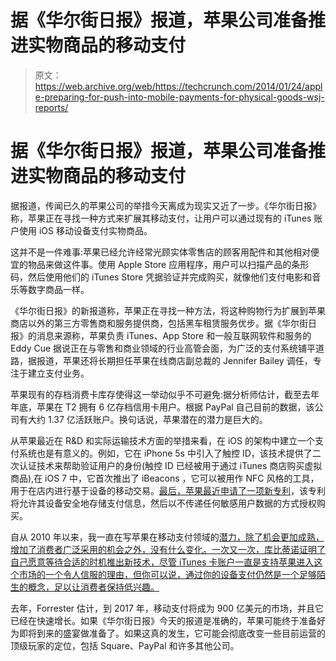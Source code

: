 # 据《华尔街日报》报道，苹果公司准备推进实物商品的移动支付

> 原文：<https://web.archive.org/web/https://techcrunch.com/2014/01/24/apple-preparing-for-push-into-mobile-payments-for-physical-goods-wsj-reports/>

# 据《华尔街日报》报道，苹果公司准备推进实物商品的移动支付

据报道，传闻已久的苹果公司的举措今天离成为现实又近了一步。《华尔街日报》称，苹果正在寻找一种方式来扩展其移动支付，让用户可以通过现有的 iTunes 账户使用 iOS 移动设备支付实物商品。

这并不是一件难事:苹果已经允许经常光顾实体零售店的顾客用配件和其他相对便宜的物品来做这件事。使用 Apple Store 应用程序，用户可以扫描产品的条形码，然后使用他们的 iTunes Store 凭据验证并完成购买，就像他们支付电影和音乐等数字商品一样。

《华尔街日报》的新报道称，苹果正在寻找一种方法，将这种购物行为扩展到苹果商店以外的第三方零售商和服务提供商，包括黑车租赁服务优步。据《华尔街日报》的消息来源称，苹果负责 iTunes、App Store 和一般互联网软件和服务的 Eddy Cue 据说正在与零售和商业领域的行业高管会面，为广泛的支付系统铺平道路，据报道，苹果还将长期担任苹果在线商店副总裁的 Jennifer Bailey 调任，专注于建立支付业务。

苹果现有的存档消费卡库存使得这一举动似乎不可避免:据分析师估计，截至去年年底，苹果在 T2 拥有 6 亿存档信用卡用户。根据 PayPal 自己目前的数据，该公司有大约 1.37 亿活跃账户。换句话说，苹果潜在的潜力是巨大的。

从苹果最近在 R&D 和实际运输技术方面的举措来看，在 iOS 的架构中建立一个支付系统也是有意义的。例如，它在 iPhone 5s 中引入了触控 ID，该技术提供了二次认证技术来帮助验证用户的身份(触控 ID 已经被用于通过 iTunes 商店购买虚拟商品),在 iOS 7 中，它首次推出了 iBeacons ，它可以被用作 NFC 风格的工具，用于在店内进行基于设备的移动交易。[最后，苹果最近申请了一项新专利](https://web.archive.org/web/20221208074853/https://beta.techcrunch.com/2014/01/16/apple-patents-mobile-payments-method-with-secure-element-for-protecting-account-info/)，该专利将允许其设备安全地存储支付信息，然后以不传递任何敏感用户数据的方式授权购买。

自从 2010 年以来，我一直在写苹果在移动支付领域的[潜力，除了机会更加成熟，增加了消费者广泛采用的机会之外，没有什么变化。一次又一次，库比蒂诺证明了自己愿意等待合适的时机推出新技术，尽管 iTunes 卡账户一直是支持苹果进入这个市场的一个令人信服的理由，但你可以说，通过你的设备支付仍然是一个足够陌生的概念，足以让消费者保持低兴趣。](https://web.archive.org/web/20221208074853/http://gigaom.com/2010/11/03/apples-next-iphone-and-the-evolution-of-mobile-commerce/)

去年，Forrester 估计，到 2017 年，移动支付将成为 900 亿美元的市场，并且它已经在快速增长。如果《华尔街日报》今天的报道是准确的，苹果可能终于准备好为即将到来的盛宴做准备了。如果这真的发生，它可能会彻底改变一些目前运营的顶级玩家的定位，包括 Square、PayPal 和许多其他公司。